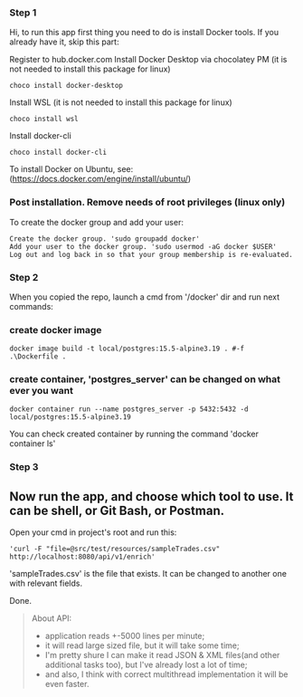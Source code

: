### Step 1

Hi, to run this app first thing you need to do is install Docker tools.
If you already have it, skip this part:


Register to hub.docker.com 
Install Docker Desktop via chocolatey PM
(it is not needed to install this package for linux)
```
choco install docker-desktop
```
Install WSL (it is not needed to install this package for linux)
```
choco install wsl
```
Install docker-cli
```
choco install docker-cli
```
To install Docker on Ubuntu, see: (https://docs.docker.com/engine/install/ubuntu/) 

### Post installation. Remove needs of root privileges (linux only)
To create the docker group and add your user:
```
Create the docker group. 'sudo groupadd docker'
Add your user to the docker group. 'sudo usermod -aG docker $USER'
Log out and log back in so that your group membership is re-evaluated.
```
### Step 2

When you copied the repo, launch a cmd from '/docker' dir and run next commands:  

### create docker image
```docker image build -t local/postgres:15.5-alpine3.19 . #-f .\Dockerfile .```
### create container, 'postgres_server' can be changed on what ever you want
```docker container run --name postgres_server -p 5432:5432 -d local/postgres:15.5-alpine3.19```

You can check created container by running the command 'docker container ls'

### Step 3

## Now run the app, and choose which tool to use. It can be shell, or Git Bash, or Postman.

Open your cmd in project's root and run this:
```
'curl -F "file=@src/test/resources/sampleTrades.csv" http://localhost:8080/api/v1/enrich' 
```
'sampleTrades.csv' is the file that exists. It can be changed to another one with relevant fields.

Done.

> About API:
>    - application reads +-5000 lines per minute;
>    - it will read large sized file, but it will take some time;
>    - I'm pretty shure I can make it read JSON & XML files(and other additional tasks too),
>     but I've already lost a lot of time;
>    - and also, I think with correct multithread implementation it will be even faster. 
